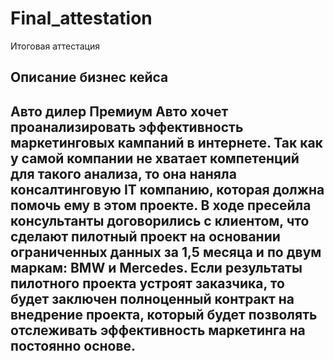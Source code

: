# Final_attestation
Итоговая аттестация

<h2>Описание бизнес кейса<h2>
<div class ="alert alert-block alert-success"> </div>

Авто дилер Премиум Авто хочет проанализировать эффективность маркетинговых кампаний в интернете.
Так как у самой компании не хватает компетенций для такого анализа, то она наняла консалтинговую IT компанию, которая должна помочь ему в этом проекте.
В ходе пресейла консультанты договорились с клиентом, что сделают пилотный проект на основании ограниченных данных за 1,5 месяца и по двум маркам: BMW и Mercedes.
Если результаты пилотного проекта устроят заказчика, то будет заключен полноценный контракт на внедрение проекта, который будет позволять отслеживать эффективность маркетинга на постоянно основе.
